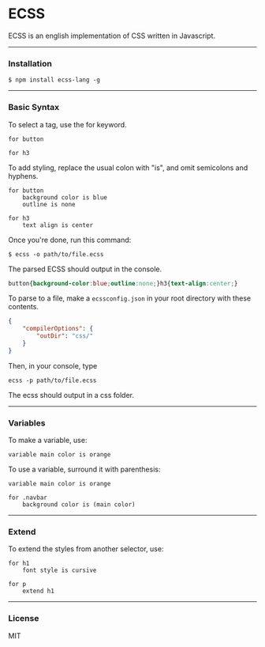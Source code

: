 # ECSS
ECSS is an english implementation of CSS written in Javascript.

---
### Installation

```shell
$ npm install ecss-lang -g
```

---
### Basic Syntax
To select a tag, use the for keyword.
```
for button

for h3
```
To add styling, replace the usual colon with "is", and omit semicolons and hyphens.
```
for button
    background color is blue
    outline is none

for h3
    text align is center
```
Once you're done, run this command:
```shell
$ ecss -o path/to/file.ecss
```
The parsed ECSS should output in the console.
```css
button{background-color:blue;outline:none;}h3{text-align:center;}
```

To parse to a file, make a `ecssconfig.json` in your root directory with these contents.
```json
{
    "compilerOptions": {
        "outDir": "css/"
    }
}
```
Then, in your console, type
```shell
ecss -p path/to/file.ecss
```

The ecss should output in a css folder.

---
### Variables

To make a variable, use:
```
variable main color is orange
```

To use a variable, surround it with parenthesis:
```
variable main color is orange

for .navbar
    background color is (main color)
```

---
### Extend

To extend the styles from another selector, use:
```
for h1
    font style is cursive

for p 
    extend h1
```

---
### License
MIT
